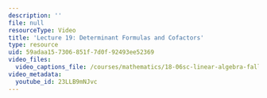 ```yaml
---
description: ''
file: null
resourceType: Video
title: 'Lecture 19: Determinant Formulas and Cofactors'
type: resource
uid: 59adaa15-7306-851f-7d0f-92493ee52369
video_files:
  video_captions_file: /courses/mathematics/18-06sc-linear-algebra-fall-2011/resource-index/lecture-19-determinant-formulas-and-cofactors/23LLB9mNJvc.vtt
video_metadata:
  youtube_id: 23LLB9mNJvc
---
```

